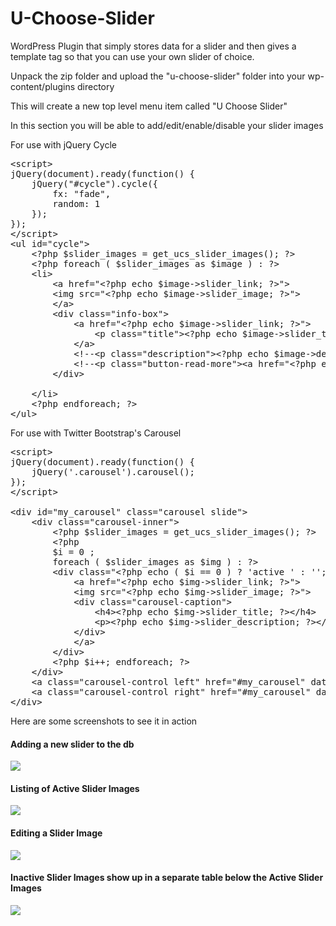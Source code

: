 U-Choose-Slider
===============

WordPress Plugin that simply stores data for a slider and then gives a template tag so that you can use your own slider of choice.

Unpack the zip folder and upload the "u-choose-slider" folder into your wp-content/plugins directory

This will create a new top level menu item called "U Choose Slider"

In this section you will be able to add/edit/enable/disable your slider images

For use with jQuery Cycle
<pre>
&lt;script&gt;
jQuery(document).ready(function() {
 	jQuery("#cycle").cycle({
		fx: "fade",
		random: 1
	});
});
&lt;/script&gt;
&lt;ul id="cycle"&gt;
	&lt;?php $slider_images = get_ucs_slider_images(); ?&gt;					
	&lt;?php foreach ( $slider_images as $image ) : ?&gt;
	&lt;li&gt;
		&lt;a href="&lt;?php echo $image-&gt;slider_link; ?&gt;"&gt;
		&lt;img src="&lt;?php echo $image-&gt;slider_image; ?&gt;"&gt;		
		&lt;/a&gt;
		&lt;div class="info-box"&gt;
			&lt;a href="&lt;?php echo $image-&gt;slider_link; ?&gt;"&gt;				
				&lt;p class="title"&gt;&lt;?php echo $image-&gt;slider_title; ?&gt;&lt;/p&gt;
			&lt;/a&gt;
			&lt;!--&lt;p class="description"&gt;&lt;?php echo $image-&gt;description; ?&gt;&lt;/p&gt;--&gt;
			&lt;!--&lt;p class="button-read-more"&gt;&lt;a href="&lt;?php echo $image-&gt;read_more_link; ?&gt;" class="button"&gt;Read More&lt;/a&gt;&lt;/p&gt;--&gt;
		&lt;/div&gt;			
		
	&lt;/li&gt;
	&lt;?php endforeach; ?&gt;		
&lt;/ul&gt;
</pre>

For use with Twitter Bootstrap's Carousel
<pre>
&lt;script&gt;
jQuery(document).ready(function() {
	jQuery('.carousel').carousel();	
});
&lt;/script&gt;

&lt;div id="my_carousel" class="carousel slide"&gt;
	&lt;div class="carousel-inner"&gt;
		&lt;?php $slider_images = get_ucs_slider_images(); ?&gt;
		&lt;?php
		$i = 0 ;
		foreach ( $slider_images as $img ) : ?&gt;
		&lt;div class="&lt;?php echo ( $i == 0 ) ? 'active ' : ''; ?&gt;item"&gt;
			&lt;a href="&lt;?php echo $img-&gt;slider_link; ?&gt;"&gt;
			&lt;img src="&lt;?php echo $img-&gt;slider_image; ?&gt;"&gt;
			&lt;div class="carousel-caption"&gt;
				&lt;h4&gt;&lt;?php echo $img-&gt;slider_title; ?&gt;&lt;/h4&gt;
				&lt;p&gt;&lt;?php echo $img-&gt;slider_description; ?&gt;&lt;/p&gt;
			&lt;/div&gt;
			&lt;/a&gt;
		&lt;/div&gt;
		&lt;?php $i++; endforeach; ?&gt;
	&lt;/div&gt;
	&lt;a class="carousel-control left" href="#my_carousel" data-slide="prev"&gt;&lsaquo;&lt;/a&gt;
	&lt;a class="carousel-control right" href="#my_carousel" data-slide="next"&gt;&rsaquo;&lt;/a&gt;
&lt;/div&gt;	
</pre>

Here are some screenshots to see it in action

<p>
<h4>Adding a new slider to the db</h4>
<img src="http://matthewaprice.com/assets/uchoose1.png">
</p>
<p>
<h4>Listing of Active Slider Images</h4>
<img src="http://matthewaprice.com/assets/uchoose2.png">
</p>
<p>
<h4>Editing a Slider Image</h4>
<img src="http://matthewaprice.com/assets/uchoose3.png">
</p>
<p>
<h4>Inactive Slider Images show up in a separate table below the Active Slider Images</h4>
<img src="http://matthewaprice.com/assets/uchoose4.png">
</p>
